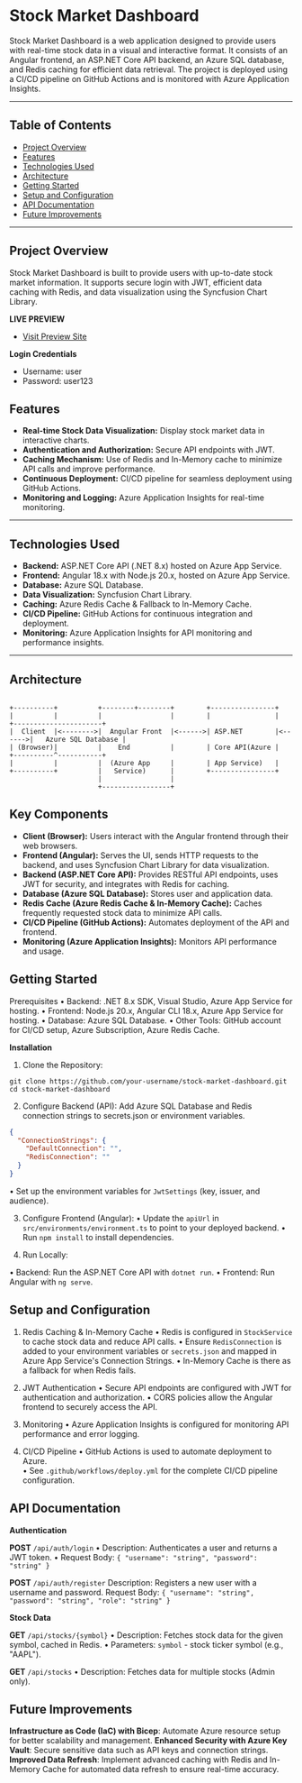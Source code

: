 # Stock Market Dashboard

Stock Market Dashboard is a web application designed to provide users with real-time stock data in a visual and interactive format. It consists of an Angular frontend, an ASP.NET Core API backend, an Azure SQL database, and Redis caching for efficient data retrieval. The project is deployed using a CI/CD pipeline on GitHub Actions and is monitored with Azure Application Insights.

---

## Table of Contents
- [Project Overview](#project-overview)
- [Features](#features)
- [Technologies Used](#technologies-used)
- [Architecture](#architecture)
- [Getting Started](#getting-started)
- [Setup and Configuration](#setup-and-configuration)
- [API Documentation](#api-documentation)
- [Future Improvements](#future-improvements)

---

## Project Overview
Stock Market Dashboard is built to provide users with up-to-date stock market information. It supports secure login with JWT, efficient data caching with Redis, and data visualization using the Syncfusion Chart Library.

**LIVE PREVIEW**

- [Visit Preview Site](https://stockmarketdashboard.azurewebsites.net)

**Login Credentials**
- Username: user
- Password: user123

## Features
- **Real-time Stock Data Visualization:** Display stock market data in interactive charts.
- **Authentication and Authorization:** Secure API endpoints with JWT.
- **Caching Mechanism:** Use of Redis and In-Memory cache to minimize API calls and improve performance.
- **Continuous Deployment:** CI/CD pipeline for seamless deployment using GitHub Actions.
- **Monitoring and Logging:** Azure Application Insights for real-time monitoring.

---

## Technologies Used
- **Backend:** ASP.NET Core API (.NET 8.x) hosted on Azure App Service.
- **Frontend:** Angular 18.x with Node.js 20.x, hosted on Azure App Service.
- **Database:** Azure SQL Database.
- **Data Visualization:** Syncfusion Chart Library.
- **Caching:** Azure Redis Cache & Fallback to In-Memory Cache.
- **CI/CD Pipeline:** GitHub Actions for continuous integration and deployment.
- **Monitoring:** Azure Application Insights for API monitoring and performance insights.

---

## Architecture

```plaintext
                    
+----------+          +--------+--------+        +----------------+         
|          |          |                 |        |                |        +----------------------+
|  Client  |<-------->|  Angular Front  |<------>| ASP.NET        |<------>|   Azure SQL Database |
| (Browser)|          |    End          |        | Core API(Azure |        +----------^-----------+
|          |          |  (Azure App     |        | App Service)   |
+----------+          |   Service)      |        +----------------+
                      |                 |
                      +-----------------+
```
## Key Components
- **Client (Browser):** Users interact with the Angular frontend through their web browsers.
- **Frontend (Angular):** Serves the UI, sends HTTP requests to the backend, and uses Syncfusion Chart Library for data visualization.
- **Backend (ASP.NET Core API):** Provides RESTful API endpoints, uses JWT for security, and integrates with Redis for caching.
- **Database (Azure SQL Database):** Stores user and application data.
- **Redis Cache (Azure Redis Cache & In-Memory Cache):** Caches frequently requested stock data to minimize API calls.
- **CI/CD Pipeline (GitHub Actions):** Automates deployment of the API and frontend.
- **Monitoring (Azure Application Insights):** Monitors API performance and usage.


## Getting Started

Prerequisites
• Backend: .NET 8.x SDK, Visual Studio, Azure App Service for hosting.
• Frontend: Node.js 20.x, Angular CLI 18.x, Azure App Service for hosting.
• Database: Azure SQL Database.
• Other Tools: GitHub account for CI/CD setup, Azure Subscription, Azure Redis Cache.

**Installation**

1. Clone the Repository:
```
git clone https://github.com/your-username/stock-market-dashboard.git
cd stock-market-dashboard
```

2. Configure Backend (API):
Add Azure SQL Database and Redis connection strings to secrets.json or environment variables.


```json
{
  "ConnectionStrings": {
    "DefaultConnection": "",
    "RedisConnection": ""
  }
}
```
• Set up the environment variables for `JwtSettings` (key, issuer, and audience).


3. Configure Frontend (Angular):
• Update the `apiUrl` in `src/environments/environment.ts` to point to your deployed backend.
• Run `npm install` to install dependencies.


4. Run Locally:

• Backend: Run the ASP.NET Core API with `dotnet run`.
• Frontend: Run Angular with `ng serve`.


## Setup and Configuration

1. Redis Caching & In-Memory Cache
• Redis is configured in `StockService` to cache stock data and reduce API calls.
• Ensure `RedisConnection` is added to your environment variables or `secrets.json` and mapped in Azure App Service's Connection Strings.
• In-Memory Cache is there as a fallback for when Redis fails.

3. JWT Authentication
• Secure API endpoints are configured with JWT for authentication and authorization.
• CORS policies allow the Angular frontend to securely access the API.

4. Monitoring
• Azure Application Insights is configured for monitoring API performance and error logging.

5. CI/CD Pipeline
• GitHub Actions is used to automate deployment to Azure.\
• See `.github/workflows/deploy.yml` for the complete CI/CD pipeline configuration.


## API Documentation

**Authentication**

**POST** `/api/auth/login`
• Description: Authenticates a user and returns a JWT token.
• Request Body: `{ "username": "string", "password": "string" }`

**POST** `/api/auth/register`
Description: Registers a new user with a username and password.
Request Body: `{ "username": "string", "password": "string", "role": "string" }`

**Stock Data**

**GET** `/api/stocks/{symbol}`
• Description: Fetches stock data for the given symbol, cached in Redis.
• Parameters: `symbol` - stock ticker symbol (e.g., "AAPL").

**GET** `/api/stocks`
• Description: Fetches data for multiple stocks (Admin only).

## Future Improvements
**Infrastructure as Code (IaC) with Bicep**: Automate Azure resource setup for better scalability and management.
**Enhanced Security with Azure Key Vault**: Secure sensitive data such as API keys and connection strings.
**Improved Data Refresh**: Implement advanced caching with Redis and In-Memory Cache for automated data refresh to ensure real-time accuracy.







